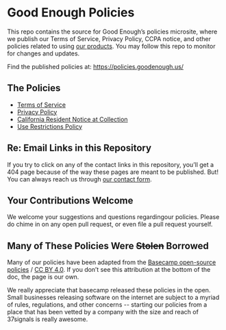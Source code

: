 # Good Enough Policies

This repo contains the source for Good Enough’s policies microsite, where we publish our Terms of Service, Privacy Policy, CCPA notice, and other policies related to using [our products](https://goodenough.us). You may follow this repo to monitor for changes and updates.

Find the published policies at:
https://policies.goodenough.us/


## The Policies

* [Terms of Service](terms.md)
* [Privacy Policy](privacy.md)
* [California Resident Notice at Collection](ccpa.md)
* [Use Restrictions Policy](abuse.md)


## Re: Email Links in this Repository

If you try to click on any of the contact links in this repository, you’ll get a 404 page because of the way these pages are meant to be published. But! You can always reach us through [our contact form](http://goodenough.us/contact/).


## Your Contributions Welcome

We welcome your suggestions and questions regardingour policies. Please do chime in on any open pull request, or even file a pull request yourself.


## Many of These Policies Were ~~Stolen~~ Borrowed

Many of our policies have been adapted from the [Basecamp open-source policies](https://github.com/basecamp/policies) / [CC BY 4.0](https://creativecommons.org/licenses/by/4.0/). If you don’t see this attribution at the bottom of the doc, the page is our own.

We really appreciate that basecamp released these policies in the open. Small businesses releasing software on the internet are subject to a myriad of rules, regulations, and other concerns -- starting our policies from a place that has been vetted by a company with the size and reach of 37signals is really awesome.
